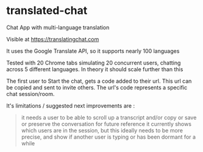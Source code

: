 # translated-chat
 Chat App with multi-language translation

Visible at
https://translatingchat.com

It uses the Google Translate API, so it supports nearly 100 languages

Tested with 20 Chrome tabs simulating 20 concurrent users, chatting across 5 different languages. In theory it should scale further than this

The first user to Start the chat, gets a code added to their url. This url can be copied and sent to invite others. The url's code represents a specific chat session/room.

It's limitations / suggested next improvements are :
>   it needs a user to be able to scroll up a transcript and/or copy or save or preserve the conversation for future reference
>   it currently shows which users are in the session, but this ideally needs to be more precise, and show if another user is typing or has been dormant for a while
